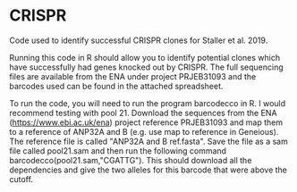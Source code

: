 # CRISPR
Code used to identify successful CRISPR clones for Staller et al. 2019.

Running this code in R should allow you to identify potential clones which have successfully had genes knocked out by CRISPR.
The full sequencing files are available from the ENA under project PRJEB31093 and the barcodes used can be found in the attached spreadsheet.

To run the code, you will need to run the program barcodecco in R. I would recommend testing with pool 21.  Download the sequences from the ENA (https://www.ebi.ac.uk/ena) project reference PRJEB31093 and map them to a reference of ANP32A and B (e.g. use map to reference in Geneious). The reference file is called "ANP32A and B ref.fasta". Save the file as a sam file called pool21.sam and then run the following command barcodecco(pool21.sam,"CGATTG"). 
This should download all the dependencies and give the two alleles for this barcode that were above the cutoff.
